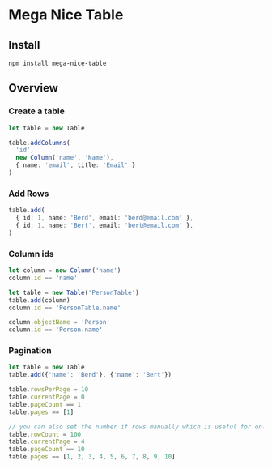 # Mega Nice Table

## Install

`npm install mega-nice-table`

## Overview

### Create a table

```typescript
let table = new Table

table.addColumns(
  'id',
  new Column('name', 'Name'),
  { name: 'email', title: 'Email' }
)
```

### Add Rows

```typescript
table.add(
  { id: 1, name: 'Berd', email: 'berd@email.com' },
  { id: 1, name: 'Bert', email: 'bert@email.com' },
)
```

### Column ids

```typescript
let column = new Column('name')
column.id == 'name'

let table = new Table('PersonTable')
table.add(column)
column.id == 'PersonTable.name'

column.objectName = 'Person'
column.id == 'Person.name'
```

### Pagination

```typescript
let table = new Table
table.add({'name': 'Berd'}, {'name': 'Bert'})

table.rowsPerPage = 10
table.currentPage = 0
table.pageCount == 1
table.pages == [1]

// you can also set the number if rows manually which is useful for only partially filled tables
table.rowCount = 100
table.currentPage = 4
table.pageCount == 10
table.pages == [1, 2, 3, 4, 5, 6, 7, 8, 9, 10]
```